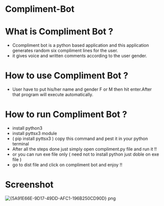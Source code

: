 # Compliment-Bot

# What is Compliment Bot ?
- Ccompliment bot is a python based application and this application generates random six compliment lines for the user.
- it gives voice and written comments according to the user gender.

# How to use Compliment Bot ?
- User have to put his/her name and gender F or M then hit enter.After that program will execute automatically.

# How to run Compliment Bot ?
- install python3
- install pyttsx3 module 
- ( pip install pyttsx3 ) copy this command and pest it in your python terminal
- After all the steps done just simply open compliment.py file and run it !!
- or you can run exe file only ( need not to install python just doble on exe file )
- go to dist file and click on compliment bot and enjoy !!

# Screenshot

![{5A91E66E-9D17-49DD-AFC1-196B250CD90D} png](https://user-images.githubusercontent.com/70909882/109302969-133eac00-7860-11eb-8119-7b3d9e4e074c.jpg)
